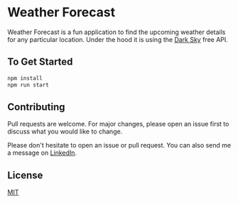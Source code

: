 # Weather Forecast

Weather Forecast is a fun application to find the upcoming weather details for any particular location. Under the hood it is using the [Dark Sky](https://darksky.net/forecast/40.7127,-74.0059/us12/en) free API.

## To Get Started

```bash
npm install
npm run start
```

## Contributing

Pull requests are welcome. For major changes, please open an issue first to discuss what you would like to change.

Please don't hesitate to open an issue or pull request. You can also send me a message on [LinkedIn](https://www.linkedin.com/in/rutuparna-rout/).

## License

[MIT](https://choosealicense.com/licenses/mit/)
